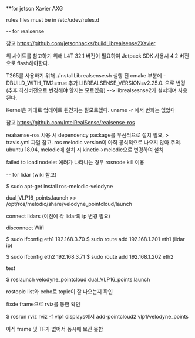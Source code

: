 **for jetson Xavier AXG

rules files must be in /etc/udev/rules.d

-- for realsense

참고  https://github.com/jetsonhacks/buildLibrealsense2Xavier

위 사이트를 참고하기 위해 L4T 32.1 버전이 필요하여 Jetpack SDK 사용시 4.2 버전으로 flash해야한다.

T265를 사용하기 위해
 ./installLibrealsense.sh 실행 전 cmake 부분에 -DBUILD_WITH_TM2=true 추가
 LIBREALSENSE_VERSION=v2.25.0. 으로 변경 (추후 최신버전으로 변경해야 할지는 모르겠음)
 --> librealsesnse2가 설치되며 사용된다.
 
 Kernel은 제대로 업데이트 된건지는 잘모르겠다. uname -r 에서 변화는 없었다
 
 참고 https://github.com/IntelRealSense/realsense-ros
 
 realsense-ros 사용 시 dependency package를 우선적으로 설치 필요, > travis.yml 파일 참고.
 ros melodic version이 아직 공식적으로 나오지 않아 주의. ubuntu 18.04, melodic에 설치 시 kinetic->melodic으로 변경하여 설치
 
 failed to load nodelet 에러가 나타나는 경우 rosnode kill 이용

-- for lidar (wiki 참고)

$ sudo apt-get install ros-melodic-velodyne

dual_VLP16_points.launch >> /opt/ros/melodic/share/velodyne_pointcloud/launch

connect lidars
(이전에 각 lidar의 ip 변경 필요)

disconnect Wifi

$ sudo ifconfig eth1 192.168.3.70
$ sudo route add 192.168.1.201 eth1    (lidar ip)

$ sudo ifconfig eth2 192.168.3.71
$ sudo route add 192.168.1.202 eth2

test

$ roslaunch velodyne_pointcloud dual_VLP16_points.launch

rostopic list와 echo로 topic이 잘 나오는지 확인


fixde frame으로 rviz를 통한 확인

$ rosrun rviz rviz -f vlp1
displays에서 add-pointcloud2 vlp1/velodyne_points

아직 frame 및 TF가 없어서 동시에 보진 못함



